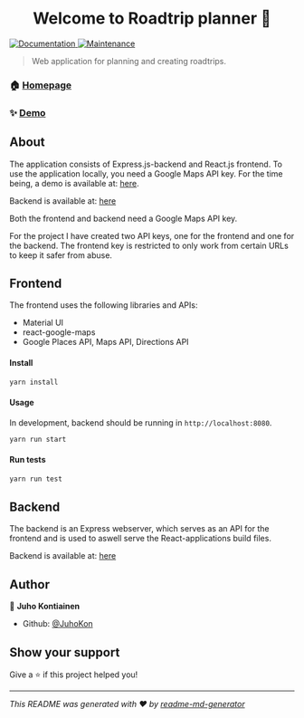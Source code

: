 <h1 align="center">Welcome to Roadtrip planner 👋</h1>
<p>
  <a href="https://github.com/JuhoKon/roadtrip-front#readme" target="_blank">
    <img alt="Documentation" src="https://img.shields.io/badge/documentation-yes-brightgreen.svg" />
  </a>
  <a href="https://github.com/JuhoKon/roadtrip-front/graphs/commit-activity" target="_blank">
    <img alt="Maintenance" src="https://img.shields.io/badge/Maintained%3F-yes-green.svg" />
  </a>
</p>

> Web application for planning and creating roadtrips.

### 🏠 [Homepage](https://github.com/JuhoKon/roadtrip-front)

### ✨ [Demo](https://roadtrip-planner-gis.herokuapp.com/)

## About

The application consists of Express.js-backend and React.js frontend. To use the application locally, you need a Google Maps API key. For the time being, a demo is available at: [here](https://roadtrip-planner-gis.herokuapp.com/).

Backend is available at: [here](https://github.com/JuhoKon/roadtrip-backend)

Both the frontend and backend need a Google Maps API key.

For the project I have created two API keys, one for the frontend and one for the backend. The frontend key is restricted to only work from certain URLs to keep it safer from abuse.

## Frontend

The frontend uses the following libraries and APIs:

- Material UI
- react-google-maps
- Google Places API, Maps API, Directions API

#### Install

```sh
yarn install
```

#### Usage

In development, backend should be running in `http://localhost:8080`.

```sh
yarn run start
```

#### Run tests

```sh
yarn run test
```

## Backend

The backend is an Express webserver, which serves as an API for the frontend and is used to aswell serve the React-applications build files.

Backend is available at: [here](https://github.com/JuhoKon/roadtrip-backend)

## Author

👤 **Juho Kontiainen**

- Github: [@JuhoKon](https://github.com/JuhoKon)

## Show your support

Give a ⭐️ if this project helped you!

---

_This README was generated with ❤️ by [readme-md-generator](https://github.com/kefranabg/readme-md-generator)_
